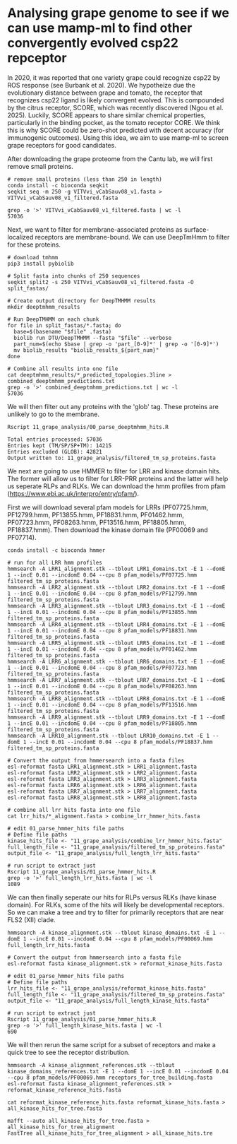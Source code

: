 # Analysing grape genome to see if we can use mamp-ml to find other convergently evolved csp22 repceptor

In 2020, it was reported that one variety grape could recognize csp22 by ROS response (see Burbank et al. 2020). We hypotheize due the evolutionary distance between grape and tomato, the receptor that recognizes csp22 ligand is likely convergent evolved. This is compounded by the citrus receptor, SCORE, which was recently discovered (Ngou et al. 2025). Luckily, SCORE appears to share similar chemical properties, particularly in the binding pocket, as the tomato receptor CORE. We think this is why SCORE could be zero-shot predicted with decent accuracy (for immunogenic outcomes). Using this idea, we aim to use mamp-ml to screen grape receptors for good candidates.

After downloading the grape proteome from the Cantu lab, we will first remove small proteins.

```
# remove small proteins (less than 250 in length)
conda install -c bioconda seqkit
seqkit seq -m 250 -g VITVvi_vCabSauv08_v1.fasta > VITVvi_vCabSauv08_v1_filtered.fasta

grep -o '>' VITVvi_vCabSauv08_v1_filtered.fasta | wc -l
57036
```

Next, we want to filter for membrane-associated proteins as surface-localized receptors are membrane-bound. We can use DeepTmHmm to filter for these proteins.
```
# download tmhmm 
pip3 install pybiolib

# Split fasta into chunks of 250 sequences
seqkit split2 -s 250 VITVvi_vCabSauv08_v1_filtered.fasta -O split_fastas/

# Create output directory for DeepTMHMM results
mkdir deeptmhmm_results

# Run DeepTMHMM on each chunk
for file in split_fastas/*.fasta; do
  base=$(basename "$file" .fasta)
  biolib run DTU/DeepTMHMM --fasta "$file" --verbose
  part_num=$(echo $base | grep -o 'part_[0-9]*' | grep -o '[0-9]*')
  mv biolib_results "biolib_results_${part_num}"
done

# Combine all results into one file
cat deeptmhmm_results/*_predicted_topologies.3line > combined_deeptmhmm_predictions.txt
grep -o '>' combined_deeptmhmm_predictions.txt | wc -l
57036
```
We will then filter out any proteins with the 'glob' tag. These proteins are unlikely to go to the membrane.
```
Rscript 11_grape_analysis/00_parse_deeptmhmm_hits.R 

Total entries processed: 57036 
Entries kept (TM/SP/SP+TM): 14215 
Entries excluded (GLOB): 42821 
Output written to: 11_grape_analysis/filtered_tm_sp_proteins.fasta 
```

We next are going to use HMMER to filter for LRR and kinase domain hits. The former will allow us to filter for LRR-PRR proteins and the latter will help us seperate RLPs and RLKs. We can download the hmm profiles from pfam (https://www.ebi.ac.uk/interpro/entry/pfam/).

First we will download several pfam models for LRRs (PF07725.hmm, PF12799.hmm, PF13855.hmm, PF18831.hmm, PF01462.hmm, PF07723.hmm, PF08263.hmm, PF13516.hmm, PF18805.hmm, PF18837.hmm). Then download the kinase domain file (PF00069 and PF07714).

```
conda install -c bioconda hmmer

# run for all LRR hmm profiles
hmmsearch -A LRR1_alignment.stk --tblout LRR1_domains.txt -E 1 --domE 1 --incE 0.01 --incdomE 0.04 --cpu 8 pfam_models/PF07725.hmm filtered_tm_sp_proteins.fasta 
hmmsearch -A LRR2_alignment.stk --tblout LRR2_domains.txt -E 1 --domE 1 --incE 0.01 --incdomE 0.04 --cpu 8 pfam_models/PF12799.hmm filtered_tm_sp_proteins.fasta 
hmmsearch -A LRR3_alignment.stk --tblout LRR3_domains.txt -E 1 --domE 1 --incE 0.01 --incdomE 0.04 --cpu 8 pfam_models/PF13855.hmm filtered_tm_sp_proteins.fasta 
hmmsearch -A LRR4_alignment.stk --tblout LRR4_domains.txt -E 1 --domE 1 --incE 0.01 --incdomE 0.04 --cpu 8 pfam_models/PF18831.hmm filtered_tm_sp_proteins.fasta 
hmmsearch -A LRR5_alignment.stk --tblout LRR5_domains.txt -E 1 --domE 1 --incE 0.01 --incdomE 0.04 --cpu 8 pfam_models/PF01462.hmm filtered_tm_sp_proteins.fasta 
hmmsearch -A LRR6_alignment.stk --tblout LRR6_domains.txt -E 1 --domE 1 --incE 0.01 --incdomE 0.04 --cpu 8 pfam_models/PF07723.hmm filtered_tm_sp_proteins.fasta
hmmsearch -A LRR7_alignment.stk --tblout LRR7_domains.txt -E 1 --domE 1 --incE 0.01 --incdomE 0.04 --cpu 8 pfam_models/PF08263.hmm filtered_tm_sp_proteins.fasta 
hmmsearch -A LRR8_alignment.stk --tblout LRR8_domains.txt -E 1 --domE 1 --incE 0.01 --incdomE 0.04 --cpu 8 pfam_models/PF13516.hmm filtered_tm_sp_proteins.fasta 
hmmsearch -A LRR9_alignment.stk --tblout LRR9_domains.txt -E 1 --domE 1 --incE 0.01 --incdomE 0.04 --cpu 8 pfam_models/PF18805.hmm filtered_tm_sp_proteins.fasta 
hmmsearch -A LRR10_alignment.stk --tblout LRR10_domains.txt -E 1 --domE 1 --incE 0.01 --incdomE 0.04 --cpu 8 pfam_models/PF18837.hmm filtered_tm_sp_proteins.fasta 

# Convert the output from hmmersearch into a fasta files
esl-reformat fasta LRR1_alignment.stk > LRR1_alignment.fasta
esl-reformat fasta LRR2_alignment.stk > LRR2_alignment.fasta
esl-reformat fasta LRR3_alignment.stk > LRR3_alignment.fasta
esl-reformat fasta LRR6_alignment.stk > LRR6_alignment.fasta
esl-reformat fasta LRR7_alignment.stk > LRR7_alignment.fasta
esl-reformat fasta LRR8_alignment.stk > LRR8_alignment.fasta

# combine all lrr hits fasta into one file
cat lrr_hits/*_alignment.fasta > combine_lrr_hmmer_hits.fasta

# edit 01_parse_hmmer_hits file paths
# Define file paths
kinase_hits_file <- "11_grape_analysis/combine_lrr_hmmer_hits.fasta"
full_length_file <- "11_grape_analysis/filtered_tm_sp_proteins.fasta"
output_file <- "11_grape_analysis/full_length_lrr_hits.fasta"

# run script to extract just 
Rscript 11_grape_analysis/01_parse_hmmer_hits.R
grep -o '>' full_length_lrr_hits.fasta | wc -l
1089
```
We can then finally seperate our hits for RLPs versus RLKs (have kinase domain). For RLKs, some of the hits will likely be developmental receptors. So we can make a tree and try to filter for primarily receptors that are near FLS2 (XII) clade.

```
hmmsearch -A kinase_alignment.stk --tblout kinase_domains.txt -E 1 --domE 1 --incE 0.01 --incdomE 0.04 --cpu 8 pfam_models/PF00069.hmm full_length_lrr_hits.fasta 

# Convert the output from hmmersearch into a fasta file
esl-reformat fasta kinase_alignment.stk > reformat_kinase_hits.fasta

# edit 01_parse_hmmer_hits file paths
# Define file paths
lrr_hits_file <- "11_grape_analysis/reformat_kinase_hits.fasta"
full_length_file <- "11_grape_analysis/filtered_tm_sp_proteins.fasta"
output_file <- "11_grape_analysis/full_length_kinase_hits.fasta"

# run script to extract just 
Rscript 11_grape_analysis/01_parse_hmmer_hits.R
grep -o '>' full_length_kinase_hits.fasta | wc -l
690
```

We will then rerun the same script for a subset of receptors and make a quick tree to see the receptor distribution.
```
hmmsearch -A kinase_alignment_references.stk --tblout kinase_domains_references.txt -E 1 --domE 1 --incE 0.01 --incdomE 0.04 --cpu 8 pfam_models/PF00069.hmm receptors_for_tree_building.fasta 
esl-reformat fasta kinase_alignment_references.stk > reformat_kinase_reference_hits.fasta

cat reformat_kinase_reference_hits.fasta reformat_kinase_hits.fasta > all_kinase_hits_for_tree.fasta

mafft --auto all_kinase_hits_for_tree.fasta > all_kinase_hits_for_tree_alignment
FastTree all_kinase_hits_for_tree_alignment > all_kinase_hits.tre
```

